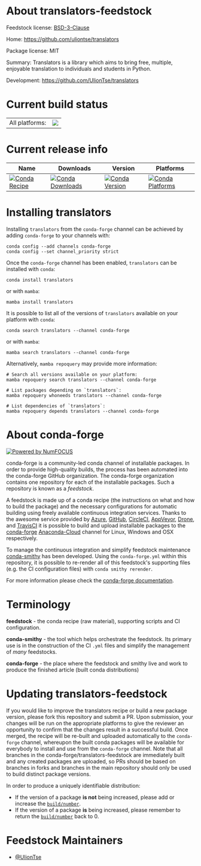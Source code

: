 About translators-feedstock
===========================

Feedstock license: [BSD-3-Clause](https://github.com/conda-forge/translators-feedstock/blob/main/LICENSE.txt)

Home: https://github.com/uliontse/translators

Package license: MIT

Summary: Translators is a library which aims to bring free, multiple, enjoyable translation to individuals and students in Python.

Development: https://github.com/UlionTse/translators

Current build status
====================


<table><tr><td>All platforms:</td>
    <td>
      <a href="https://dev.azure.com/conda-forge/feedstock-builds/_build/latest?definitionId=17744&branchName=main">
        <img src="https://dev.azure.com/conda-forge/feedstock-builds/_apis/build/status/translators-feedstock?branchName=main">
      </a>
    </td>
  </tr>
</table>

Current release info
====================

| Name | Downloads | Version | Platforms |
| --- | --- | --- | --- |
| [![Conda Recipe](https://img.shields.io/badge/recipe-translators-green.svg)](https://anaconda.org/conda-forge/translators) | [![Conda Downloads](https://img.shields.io/conda/dn/conda-forge/translators.svg)](https://anaconda.org/conda-forge/translators) | [![Conda Version](https://img.shields.io/conda/vn/conda-forge/translators.svg)](https://anaconda.org/conda-forge/translators) | [![Conda Platforms](https://img.shields.io/conda/pn/conda-forge/translators.svg)](https://anaconda.org/conda-forge/translators) |

Installing translators
======================

Installing `translators` from the `conda-forge` channel can be achieved by adding `conda-forge` to your channels with:

```
conda config --add channels conda-forge
conda config --set channel_priority strict
```

Once the `conda-forge` channel has been enabled, `translators` can be installed with `conda`:

```
conda install translators
```

or with `mamba`:

```
mamba install translators
```

It is possible to list all of the versions of `translators` available on your platform with `conda`:

```
conda search translators --channel conda-forge
```

or with `mamba`:

```
mamba search translators --channel conda-forge
```

Alternatively, `mamba repoquery` may provide more information:

```
# Search all versions available on your platform:
mamba repoquery search translators --channel conda-forge

# List packages depending on `translators`:
mamba repoquery whoneeds translators --channel conda-forge

# List dependencies of `translators`:
mamba repoquery depends translators --channel conda-forge
```


About conda-forge
=================

[![Powered by
NumFOCUS](https://img.shields.io/badge/powered%20by-NumFOCUS-orange.svg?style=flat&colorA=E1523D&colorB=007D8A)](https://numfocus.org)

conda-forge is a community-led conda channel of installable packages.
In order to provide high-quality builds, the process has been automated into the
conda-forge GitHub organization. The conda-forge organization contains one repository
for each of the installable packages. Such a repository is known as a *feedstock*.

A feedstock is made up of a conda recipe (the instructions on what and how to build
the package) and the necessary configurations for automatic building using freely
available continuous integration services. Thanks to the awesome service provided by
[Azure](https://azure.microsoft.com/en-us/services/devops/), [GitHub](https://github.com/),
[CircleCI](https://circleci.com/), [AppVeyor](https://www.appveyor.com/),
[Drone](https://cloud.drone.io/welcome), and [TravisCI](https://travis-ci.com/)
it is possible to build and upload installable packages to the
[conda-forge](https://anaconda.org/conda-forge) [Anaconda-Cloud](https://anaconda.org/)
channel for Linux, Windows and OSX respectively.

To manage the continuous integration and simplify feedstock maintenance
[conda-smithy](https://github.com/conda-forge/conda-smithy) has been developed.
Using the ``conda-forge.yml`` within this repository, it is possible to re-render all of
this feedstock's supporting files (e.g. the CI configuration files) with ``conda smithy rerender``.

For more information please check the [conda-forge documentation](https://conda-forge.org/docs/).

Terminology
===========

**feedstock** - the conda recipe (raw material), supporting scripts and CI configuration.

**conda-smithy** - the tool which helps orchestrate the feedstock.
                   Its primary use is in the construction of the CI ``.yml`` files
                   and simplify the management of *many* feedstocks.

**conda-forge** - the place where the feedstock and smithy live and work to
                  produce the finished article (built conda distributions)


Updating translators-feedstock
==============================

If you would like to improve the translators recipe or build a new
package version, please fork this repository and submit a PR. Upon submission,
your changes will be run on the appropriate platforms to give the reviewer an
opportunity to confirm that the changes result in a successful build. Once
merged, the recipe will be re-built and uploaded automatically to the
`conda-forge` channel, whereupon the built conda packages will be available for
everybody to install and use from the `conda-forge` channel.
Note that all branches in the conda-forge/translators-feedstock are
immediately built and any created packages are uploaded, so PRs should be based
on branches in forks and branches in the main repository should only be used to
build distinct package versions.

In order to produce a uniquely identifiable distribution:
 * If the version of a package **is not** being increased, please add or increase
   the [``build/number``](https://docs.conda.io/projects/conda-build/en/latest/resources/define-metadata.html#build-number-and-string).
 * If the version of a package **is** being increased, please remember to return
   the [``build/number``](https://docs.conda.io/projects/conda-build/en/latest/resources/define-metadata.html#build-number-and-string)
   back to 0.

Feedstock Maintainers
=====================

* [@UlionTse](https://github.com/UlionTse/)

